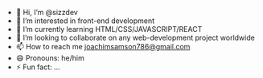 - 👋 Hi, I’m @sizzdev
- 👀 I’m interested in front-end development
- 🌱 I’m currently learning HTML/CSS/JAVASCRIPT/REACT
- 💞️ I’m looking to collaborate on any web-development project worldwide
- 📫 How to reach me joachimsamson786@gmail.com
- 😄 Pronouns: he/him
- ⚡ Fun fact: ...

<!---
sizzdev/sizzdev is a ✨ special ✨ repository because its `README.md` (this file) appears on your GitHub profile.
You can click the Preview link to take a look at your changes.
--->
